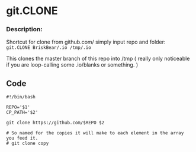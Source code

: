 # git.CLONE
### Description:  

Shortcut for clone from github.com/ simply input repo and folder:  
` git.CLONE BriskBear/.io /tmp/.io `

This clones the master branch of this repo into /tmp ( really only noticeable if you are loop-calling some .io/blanks or something. )

## __Code__
```
#!/bin/bash

REPO='$1'
CP_PATH='$2'

git clone https://github.com/$REPO $2

# So named for the copies it will make to each element in the array you feed it.
# git clone copy
```
